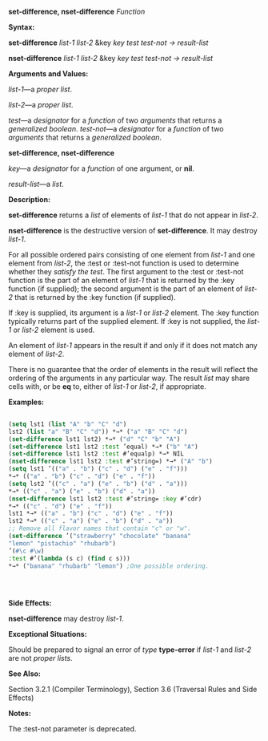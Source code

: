 **set-difference, nset-difference** *Function* 



**Syntax:** 



**set-difference** *list-1 list-2* &amp;key *key test test-not → result-list* 



**nset-difference** *list-1 list-2* &amp;key *key test test-not → result-list* 



**Arguments and Values:** 



*list-1*—a *proper list*. 



*list-2*—a *proper list*. 



*test*—a *designator* for a *function* of two *arguments* that returns a *generalized boolean*. *test-not*—a *designator* for a *function* of two *arguments* that returns a *generalized boolean*. 







 



 



**set-difference, nset-difference** 



*key*—a *designator* for a *function* of one argument, or **nil**. 



*result-list*—a *list*. 



**Description:** 



**set-difference** returns a *list* of elements of *list-1* that do not appear in *list-2*. 



**nset-difference** is the destructive version of **set-difference**. It may destroy *list-1*. 



For all possible ordered pairs consisting of one element from *list-1* and one element from *list-2*, the :test or :test-not function is used to determine whether they *satisfy the test*. The first argument to the :test or :test-not function is the part of an element of *list-1* that is returned by the :key function (if supplied); the second argument is the part of an element of *list-2* that is returned by the :key function (if supplied). 



If :key is supplied, its argument is a *list-1* or *list-2* element. The :key function typically returns part of the supplied element. If :key is not supplied, the *list-1* or *list-2* element is used. 



An element of *list-1* appears in the result if and only if it does not match any element of *list-2*. 



There is no guarantee that the order of elements in the result will reflect the ordering of the arguments in any particular way. The result *list* may share cells with, or be **eq** to, either of *list-1* or *list-2*, if appropriate. 



**Examples:**
```lisp
 
(setq lst1 (list "A" "b" "C" "d") 
lst2 (list "a" "B" "C" "d")) *→* ("a" "B" "C" "d") 
(set-difference lst1 lst2) *→* ("d" "C" "b" "A") 
(set-difference lst1 lst2 :test ’equal) *→* ("b" "A") 
(set-difference lst1 lst2 :test #’equalp) *→* NIL 
(nset-difference lst1 lst2 :test #’string=) *→* ("A" "b") 
(setq lst1 ’(("a" . "b") ("c" . "d") ("e" . "f"))) 
*→* (("a" . "b") ("c" . "d") ("e" . "f")) 
(setq lst2 ’(("c" . "a") ("e" . "b") ("d" . "a"))) 
*→* (("c" . "a") ("e" . "b") ("d" . "a")) 
(nset-difference lst1 lst2 :test #’string= :key #’cdr) 
*→* (("c" . "d") ("e" . "f")) 
lst1 *→* (("a" . "b") ("c" . "d") ("e" . "f")) 
lst2 *→* (("c" . "a") ("e" . "b") ("d" . "a")) 
;; Remove all flavor names that contain "c" or "w". 
(set-difference ’("strawberry" "chocolate" "banana" 
"lemon" "pistachio" "rhubarb") 
’(#\c #\w) 
:test #’(lambda (s c) (find c s))) 
*→* ("banana" "rhubarb" "lemon") ;One possible ordering. 

 
 

```
**Side Effects:** 



**nset-difference** may destroy *list-1*. 



**Exceptional Situations:** 



Should be prepared to signal an error of *type* **type-error** if *list-1* and *list-2* are not *proper lists*. 



**See Also:** 



Section 3.2.1 (Compiler Terminology), Section 3.6 (Traversal Rules and Side Effects) 



**Notes:** 



The :test-not parameter is deprecated. 



